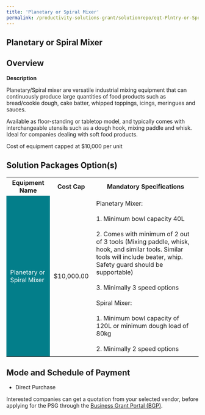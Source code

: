 ```yaml
---
title: 'Planetary or Spiral Mixer'
permalink: /productivity-solutions-grant/solutionrepo/eqt-Plntry-or-Sprl-Mxr-Food-Mnufcturng
---
```


## Planetary or Spiral Mixer

## Overview

**Description**

Planetary/Spiral mixer are versatile industrial mixing equipment that  can continuously produce large quantities of food products such as bread/cookie dough, cake batter, whipped toppings, icings, meringues and sauces.

Available as floor-standing or tabletop model, and typically comes with interchangeable utensils such as a dough hook, mixing paddle and whisk. Ideal for companies dealing with soft food products. 

Cost of equipment capped at $10,000 per unit

## Solution Packages Option(s)

<table>
<tr>
<th><b>Equipment Name</b></th>
<th><b>Cost Cap</b></th>
<th><b>Mandatory Specifications</b></th>
</tr>
<tr>
<td style='padding: 10px; background-color: #037E8A; color: #FFFFFF;'>Planetary or Spiral Mixer</td>
<td style='padding: 10px;'>$10,000.00</td>
<td style='padding: 10px;'>Planetary Mixer:<br><br>1. Minimum bowl capacity 40L <br><br>2. Comes with minimum of 2 out of 3 tools (Mixing paddle, whisk, hook, and similar tools. Similar tools will include beater, whip. Safety guard should be supportable)<br><br>3. Minimally 3 speed options <br><br>Spiral Mixer:<br><br>1. Minimum bowl capacity of 120L or minimum dough load of 80kg<br><br>2. Minimally 2 speed options  </td>
</tr>
</table>

## Mode and Schedule of Payment

 - Direct Purchase

Interested companies can get a quotation from your selected vendor, before applying for the PSG through the <a href='https://www.businessgrants.gov.sg/' target='_blank' rel='noopener'>Business Grant Portal (BGP)</a>.

<script src="/jquery/resize-tables.js"></script>
